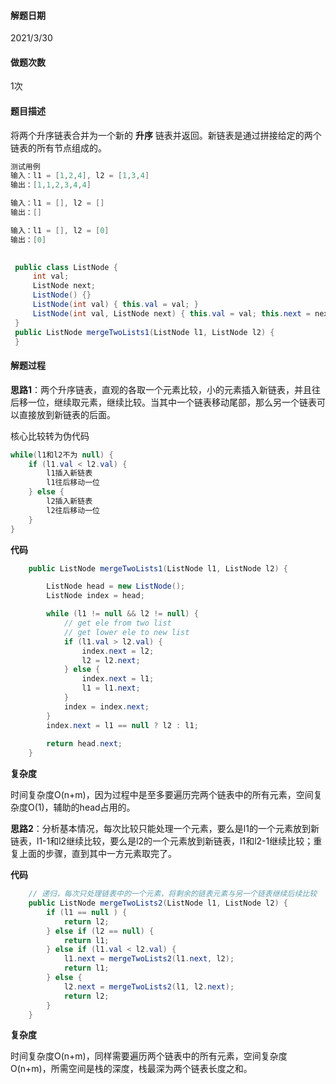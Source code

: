 #### 解题日期

2021/3/30

#### 做题次数

1次

#### 题目描述

将两个升序链表合并为一个新的 **升序** 链表并返回。新链表是通过拼接给定的两个链表的所有节点组成的。 

```java
测试用例
输入：l1 = [1,2,4], l2 = [1,3,4]
输出：[1,1,2,3,4,4]

输入：l1 = [], l2 = []
输出：[]

输入：l1 = [], l2 = [0]
输出：[0]
    
```

```java
 public class ListNode {
     int val;
     ListNode next;
     ListNode() {}
     ListNode(int val) { this.val = val; }
     ListNode(int val, ListNode next) { this.val = val; this.next = next; }
 }
 public ListNode mergeTwoLists1(ListNode l1, ListNode l2) { 
 }
```

#### 解题过程

**思路1**：两个升序链表，直观的各取一个元素比较，小的元素插入新链表，并且往后移一位，继续取元素，继续比较。当其中一个链表移动尾部，那么另一个链表可以直接放到新链表的后面。

核心比较转为伪代码

```java
while(l1和l2不为 null) {
    if (l1.val < l2.val) {
        l1插入新链表
        l1往后移动一位
    } else {
        l2插入新链表
        l2往后移动一位
    }
}
```

**代码**

```java
    public ListNode mergeTwoLists1(ListNode l1, ListNode l2) {

        ListNode head = new ListNode();
        ListNode index = head;

        while (l1 != null && l2 != null) {
            // get ele from two list
            // get lower ele to new list
            if (l1.val > l2.val) {
                index.next = l2;
                l2 = l2.next;
            } else {
                index.next = l1;
                l1 = l1.next;
            }
            index = index.next;
        }
        index.next = l1 == null ? l2 : l1;
        
        return head.next;
    }
```

**复杂度**

时间复杂度O(n+m)，因为过程中是至多要遍历完两个链表中的所有元素，空间复杂度O(1)，辅助的head占用的。

**思路2**：分析基本情况，每次比较只能处理一个元素，要么是l1的一个元素放到新链表，l1-1和l2继续比较，要么是l2的一个元素放到新链表，l1和l2-1继续比较；重复上面的步骤，直到其中一方元素取完了。

**代码**

```java
    // 递归，每次只处理链表中的一个元素，将剩余的链表元素与另一个链表继续后续比较
    public ListNode mergeTwoLists2(ListNode l1, ListNode l2) {
        if (l1 == null ) {
            return l2;
        } else if (l2 == null) {
            return l1;
        } else if (l1.val < l2.val) {
            l1.next = mergeTwoLists2(l1.next, l2);
            return l1;
        } else {
            l2.next = mergeTwoLists2(l1, l2.next);
            return l2;
        }
    }
```

**复杂度**

时间复杂度O(n+m)，同样需要遍历两个链表中的所有元素，空间复杂度O(n+m)，所需空间是栈的深度，栈最深为两个链表长度之和。

